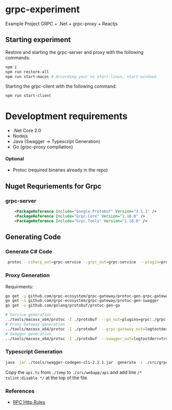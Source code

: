 # grpc-experiment

Example Project GRPC + .Net + grpc-proxy + Reactjs

## Starting experiment

Restore and starting the grpc-server and proxy with the following commands:

```bash
npm i
npm run restore-all
npm run start-macos # According your os start-linux, start-windows
```

Starting the grpc-client with the following command:

```bash
npm run start-client
```

# Developtment requirements

* .Net Core 2.0
* Nodejs
* Java (Swagger -> Typescript Generation)
* Go (grpc-proxy compilation)

#### Optional

* Protoc (required binaries already in the repo)

## Nuget Requriements for Grpc

### grpc-server

```xml
    <PackageReference Include="Google.Protobuf" Version="3.5.1" />
    <PackageReference Include="Grpc.Core" Version="1.10.0" />
    <PackageReference Include="Grpc.Tools" Version="1.10.0" />
```

## Generating Code

### Generate C# Code

```bash
 protoc --csharp_out=grpc-service --grpc_out=grpc-service  --plugin=protoc-gen-grpc=grpc_csharp_plugin ./protobuf/todo.proto
```

### Proxy Generation

Requirments:

```bash
go get -u github.com/grpc-ecosystem/grpc-gateway/protoc-gen-grpc-gateway
go get -u github.com/grpc-ecosystem/grpc-gateway/protoc-gen-swagger
go get -u github.com/golang/protobuf/protoc-gen-go
```

```bash
# Service generation
../tools/macosx_x64/protoc -I ./protobuf  --go_out=plugins=grpc:./grpc-proxy/grpcproxy ./protobuf/todo.proto
# Proxy Gateway generation
../tools/macosx_x64/protoc -I ./protobuf  --grpc-gateway_out=logtostderr=true:./grpc-proxy/grpcproxy ./protobuf/todo.proto
# Swagger generation
../tools/macosx_x64/protoc -I ./protobuf  --swagger_out=logtostderr=true:./grpc-proxy ./protobuf/todo.proto
```

### Typescript Generation

```bash
java -jar ./tools/swagger-codegen-cli-2.2.1.jar  generate -i ./src/grpc-proxy/proxy.swagger.json -l typescript-fetch -o temp
```

Copy the `api.ts` from `./temp` to `./src/webapp/api` and add line `/* tslint:disable */` at the top of the file.

### References

* [RPC Http Rules](https://cloud.google.com/service-management/reference/rpc/google.api#http)
